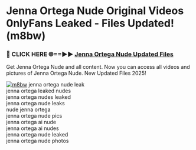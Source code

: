 # Jenna Ortega Nude Original Videos 0nlyFans Leaked - Files Updated! (m8bw)

<h3>🔴 CLICK HERE 🌐==►► <a href="https://tinyurl.com/52m3yx9h" rel="nofollow">Jenna Ortega Nude Updated Files</a></h3>

Get Jenna Ortega Nude and all content. Now you can access all videos and pictures of Jenna Ortega Nude. New Updated Files 2025!

[![m8bw](https://i.imgur.com/TnHtlc8.gif)](https://tinyurl.com/52m3yx9h)
jenna ortega nude leak<br>
jenna ortega leaked nudes<br>
jenna ortega nudes leaked<br>
jenna ortega nude leaks<br>
nude jenna ortega<br>
jenna ortega nude pics<br>
jenna ortega ai nude<br>
jenna ortega ai nudes<br>
jenna ortega nude leaked<br>
jenna ortega nude photos